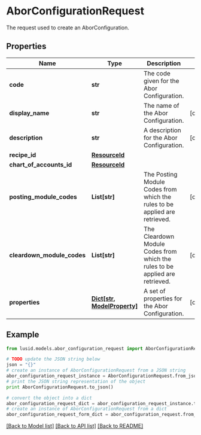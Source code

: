 # AborConfigurationRequest

The request used to create an AborConfiguration.

## Properties
Name | Type | Description | Notes
------------ | ------------- | ------------- | -------------
**code** | **str** | The code given for the Abor Configuration. | 
**display_name** | **str** | The name of the Abor Configuration. | [optional] 
**description** | **str** | A description for the Abor Configuration. | [optional] 
**recipe_id** | [**ResourceId**](ResourceId.md) |  | 
**chart_of_accounts_id** | [**ResourceId**](ResourceId.md) |  | 
**posting_module_codes** | **List[str]** | The Posting Module Codes from which the rules to be applied are retrieved. | [optional] 
**cleardown_module_codes** | **List[str]** | The Cleardown Module Codes from which the rules to be applied are retrieved. | [optional] 
**properties** | [**Dict[str, ModelProperty]**](ModelProperty.md) | A set of properties for the Abor Configuration. | [optional] 

## Example

```python
from lusid.models.abor_configuration_request import AborConfigurationRequest

# TODO update the JSON string below
json = "{}"
# create an instance of AborConfigurationRequest from a JSON string
abor_configuration_request_instance = AborConfigurationRequest.from_json(json)
# print the JSON string representation of the object
print AborConfigurationRequest.to_json()

# convert the object into a dict
abor_configuration_request_dict = abor_configuration_request_instance.to_dict()
# create an instance of AborConfigurationRequest from a dict
abor_configuration_request_form_dict = abor_configuration_request.from_dict(abor_configuration_request_dict)
```
[[Back to Model list]](../README.md#documentation-for-models) [[Back to API list]](../README.md#documentation-for-api-endpoints) [[Back to README]](../README.md)


